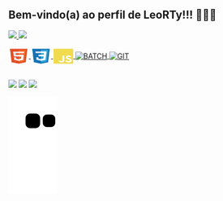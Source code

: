 ## Bem-vindo(a) ao perfil de LeoRTy!!! 👨🏻‍💻

 <div>
   <a href="https://github.com/LeoRTy">
   <img height="180em" src="https://github-readme-stats.vercel.app/api?username=LeoRTy&show_icons=true&theme=tokyonight&include_all_commits=true&count_private=true"/>
   <img height="180em" src="https://github-readme-stats.vercel.app/api/top-langs/?username=LeoRTy&layout=compact&langs_count=6&theme=tokyonight"/>

</div>
<div style="display: inline_block"><br>
  <img align="center" alt="HTML" height="30" width="40" src="https://raw.githubusercontent.com/devicons/devicon/master/icons/html5/html5-original.svg" title="HTML">
  <img align="center" alt="CSS" height="30" width="40" src="https://raw.githubusercontent.com/devicons/devicon/master/icons/css3/css3-original.svg" title="CSS3">
  <img align="center" alt="Js" height="30" width="40" src="https://raw.githubusercontent.com/devicons/devicon/master/icons/javascript/javascript-plain.svg" title="JavaScript">
  <img align="center" alt="BATCH" height="30" width="40" src="https://i.imgur.com/amyXa70.png" title="Batch">
  <img align="center" alt="GIT" height="30" width="40" src="https://i.imgur.com/ieDZbr9.png" title="Git">
 </div>
 
 <br>
 

 
<div> 

<a href="https://www.linkedin.com/in/leonardo-teixeira-3244a6143/" target="_blank"><img src="https://img.shields.io/badge/-LinkedIn-%230077B5?style=for-the-badge&logo=linkedin&logoColor=white" target="_blank"></a> 
<a href = "mailto:leo.tex@yahoo.com"><img src="https://img.shields.io/badge/-Gmail-%23333?style=for-the-badge&logo=gmail&logoColor=white" target="_blank"></a>
<a href = "https://wa.me/5511996371259"><img src="https://img.shields.io/badge/-whatsapp-%23333?style=for-the-badge&logo=whatsapp&logoColor=brightgreen" target="_blank"></a>
  
 
 
 
  ![Snake animation](https://github.com/LeoRTy/LeoRTy/blob/output/github-contribution-grid-snake.svg)

</div>
